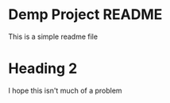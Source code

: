 # Demp Project README

This is a simple readme file

# Heading 2

I hope this isn't much of a problem


